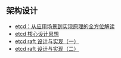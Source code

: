 ## 架构设计

- [etcd：从应用场景到实现原理的全方位解读](https://www.infoq.cn/article/etcd-interpretation-application-scenario-implement-principle)
- [ etcd 核心设计思想](https://mp.weixin.qq.com/s/uOlR35t7BCzE0Msz9qWrig)
- [etcd raft 设计与实现（一）](https://zhuanlan.zhihu.com/p/54846720)
- [etcd raft 设计与实现（二）](https://zhuanlan.zhihu.com/p/54970068)